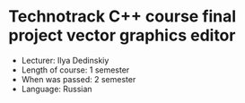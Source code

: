 # Technotrack C++ course final project vector graphics editor

* Lecturer: Ilya Dedinskiy
* Length of course: 1 semester
* When was passed: 2 semester
* Language: Russian
